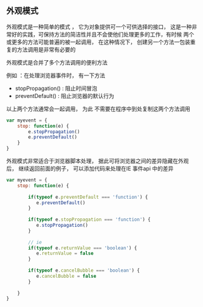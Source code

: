 ## 外观模式

外观模式是一种简单的模式 ， 它为对象提供可一个可供选择的接口， 这是一种非常好的实践，可保持方法的简洁性并且不会使他们处理更多的工作，有时候 两个或更多的方法可能普遍的被一起调用， 在这种情况下， 创建另一个方法一包装重复的方法调用是非常有必要的

外观模式是合并了多个方法调用的便利方法

例如 ：在处理浏览器事件时， 有一下方法

* stopPropagation()   :   阻止时间冒泡
* preventDefault()  :  阻止浏览器的默认行为

以上两个方法通常会一起调用， 为此 不需要在程序中到处复制这两个方法调用

``` javascript
var myevent = {
    stop: function(e) {
        e.stopPropagation()
        e.preventDefault()
    }
}
```

外观模式非常适合于浏览器脚本处理， 据此可将浏览器之间的差异隐藏在外观后， 继续返回前面的例子， 可以添加代码来处理在IE 事件api 中的差异

``` javascript
var myevent = {
    stop: function(e) {
    
        if(typeof e.preventDefault === 'function') {
           e.preventDefault()
        }
        
        if(typeof e.stopPropagation === 'function') {
           e.stopPropagation()
        }
        
        // ie
        if(typeof e.returnValue === 'boolean') {
           e.returnValue = false
        }
        
        if(typeof e.cancelBubble === 'boolean') {
           e.cancelBubble = false
        }
        
    }
}
```

